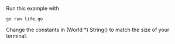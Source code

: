 Run this example with

	go run life.go

Change the constants in (World *) String() to match the size of your terminal.
